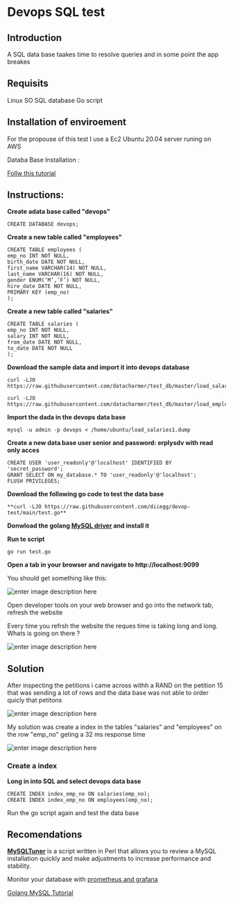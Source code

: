 # Devops SQL test

## Introduction

A SQL data base taakes time to resolve queries and in some point the app breakes

## Requisits

Linux SO
SQL database
Go script

## Installation of enviroement

For the propouse of this test I use a Ec2  Ubuntu 20.04 server runing on AWS

Databa Base Installation :

[Follw this tutorial](https://www.digitalocean.com/community/tutorials/how-to-install-mariadb-on-ubuntu-20-04)

## Instructions:

 **Create adata base called "devops"**

```
CREATE DATABASE devops;
```

 
**Create a new table called "employees"**

 

    CREATE TABLE employees (
    emp_no INT NOT NULL,
    birth_date DATE NOT NULL,
    first_name VARCHAR(14) NOT NULL,
    last_name VARCHAR(16) NOT NULL,
    gender ENUM(‘M’,’F’) NOT NULL,
    hire_date DATE NOT NULL,
    PRIMARY KEY (emp_no)
    );

**Create a new table called "salaries"**

    CREATE TABLE salaries (
    emp_no INT NOT NULL,
    salary INT NOT NULL,
    from_date DATE NOT NULL,
    to_date DATE NOT NULL
    );

**Download the sample data and import it into devops database** 

    curl -LJO https://raw.githubusercontent.com/datacharmer/test_db/master/load_salaries1.dump
    
    curl -LJO https://raw.githubusercontent.com/datacharmer/test_db/master/load_employees.dump

**Import the dada in the devops data base**

    mysql -u admin -p devops < /home/ubuntu/load_salaries1.dump

**Create a new data base user **senior** and password: **erplysdv** with read only acces**

    CREATE USER 'user_readonly'@'localhost' IDENTIFIED BY 'secret_password';
    GRANT SELECT ON my_database.* TO 'user_readonly'@'localhost';
    FLUSH PRIVILEGES;


**Download the following go code to test the data base**

    **curl -LJO https://raw.githubusercontent.com/diiegg/devop-test/main/test.go**

**Donwload the golang [MySQL driver](https://github.com/go-sql-driver/mysql) and install it** 



**Run te script**


    go run test.go

**Open a tab in your browser and navigate to http://localhost:9099**

You should get something like this:

![enter image description here](https://user-images.githubusercontent.com/12648295/104135352-b2c6de80-5387-11eb-8d5a-712eedaf844f.png)



Open developer tools on your web browser and go into the network tab, refresh the website

Every time you refrsh the website the reques time is taking long and long. Whats is going on there ?

![enter image description here](https://user-images.githubusercontent.com/12648295/104135120-d852e880-5385-11eb-9fbb-eeb4fa13692a.jpg)


## Solution

After inspecting the petitions  i came across withh a RAND on the petition 15 that was sending a lot of rows and the data base was not able to order quicly that petitons

![enter image description here](https://user-images.githubusercontent.com/12648295/104135099-b5c0cf80-5385-11eb-8ac3-9c01de1d3c4e.jpg)


My solution was create a index in the tables "salaries" and "employees" on the row "emp_no" geting a 32 ms response time

![enter image description here](https://user-images.githubusercontent.com/12648295/104135056-827e4080-5385-11eb-9827-d5a2ab6ab56d.jpg)

###  Create a index

**Long in into SQL and select devops data base**

    CREATE INDEX index_emp_no ON salaries(emp_no);
    CREATE INDEX index_emp_no ON employees(emp_no);


Run the go script again and test the data base

## Recomendations

**[MySQLTuner](https://github.com/major/MySQLTuner-perl)** is a script written in Perl that allows you to review a MySQL installation quickly and make adjustments to increase performance and stability.

Monitor your database with [prometheus and grafana](https://medium.com/schkn/complete-mysql-dashboard-with-grafana-prometheus-36e98cba1390) 

[Golang MySQL Tutorial](https://tutorialedge.net/golang/golang-mysql-tutorial/)

